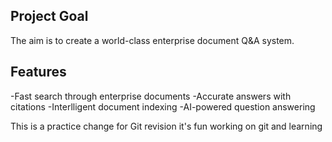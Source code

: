 ## Project Goal
The aim is to create a world-class enterprise document Q&A system. 

## Features
-Fast search through enterprise documents
-Accurate answers with citations
-Interlligent document indexing
-AI-powered question answering 

This is a practice change for Git revision
it's fun working on git and learning 
